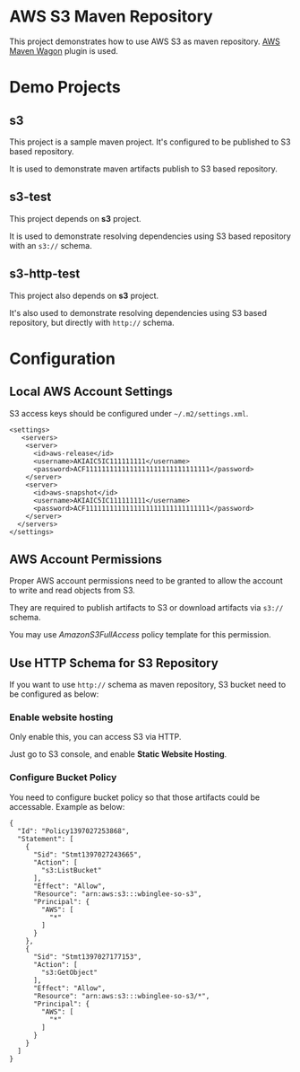 AWS S3 Maven Repository
=======================

This project demonstrates how to use AWS S3 as maven repository. [AWS Maven Wagon](https://github.com/spring-projects/aws-maven) plugin is used.

Demo Projects
=============

## s3
This project is a sample maven project. It's configured to be published to S3 based repository.

It is used to demonstrate maven artifacts publish to S3 based repository.


## s3-test
This project depends on **s3** project.

It is used to demonstrate resolving dependencies using S3 based repository with an `s3://` schema.

## s3-http-test
This project also depends on **s3** project.

It's also used to demonstrate resolving dependencies using S3 based repository, but directly with `http://` schema.

Configuration
=============

## Local AWS Account Settings
S3 access keys should be configured under `~/.m2/settings.xml`.

    <settings>
       <servers>
        <server>
          <id>aws-release</id>
          <username>AKIAIC5IC111111111</username>
          <password>ACF1111111111111111111111111111111</password>
        </server>
        <server>
          <id>aws-snapshot</id>
          <username>AKIAIC5IC111111111</username>
          <password>ACF1111111111111111111111111111111</password>
        </server>
      </servers>
    </settings>

## AWS Account Permissions
Proper AWS account permissions need to be granted to allow the account to write and read objects from S3.

They are required to publish artifacts to S3 or download artifacts via `s3://` schema.

You may use _AmazonS3FullAccess_ policy template for this permission.

## Use HTTP Schema for S3 Repository
If you want to use `http://` schema as maven repository, S3 bucket need to be configured as below:

### Enable website hosting
Only enable this, you can access S3 via HTTP.

Just go to S3 console, and enable **Static Website Hosting**.

### Configure Bucket Policy
You need to configure bucket policy so that those artifacts could be accessable. Example as below:

    {
      "Id": "Policy1397027253868",
      "Statement": [
        {
          "Sid": "Stmt1397027243665",
          "Action": [
            "s3:ListBucket"
          ],
          "Effect": "Allow",
          "Resource": "arn:aws:s3:::wbinglee-so-s3",
          "Principal": {
            "AWS": [
              "*"
            ]
          }
        },
        {
          "Sid": "Stmt1397027177153",
          "Action": [
            "s3:GetObject"
          ],
          "Effect": "Allow",
          "Resource": "arn:aws:s3:::wbinglee-so-s3/*",
          "Principal": {
            "AWS": [
              "*"
            ]
          }
        }
      ]
    }
